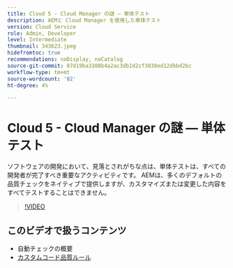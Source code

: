 ```yaml
---
title: Cloud 5 - Cloud Manager の謎 — 単体テスト
description: AEMと Cloud Manager を使用した単体テスト
version: Cloud Service
role: Admin, Developer
level: Intermediate
thumbnail: 343623.jpeg
hidefromtoc: true
recommendations: noDisplay, noCatalog
source-git-commit: 87d19ba3388b4a2ac3db1d2cf3838ed12dbbd2bc
workflow-type: tm+mt
source-wordcount: '82'
ht-degree: 4%

---
```


# Cloud 5 - Cloud Manager の謎 — 単体テスト

ソフトウェアの開発において、見落とされがちな点は、単体テストは、すべての開発者が完了すべき重要なアクティビティです。 AEMは、多くのデフォルトの品質チェックをネイティブで提供しますが、カスタマイズまたは変更した内容をすべてテストすることはできません。

>[!VIDEO](https://video.tv.adobe.com/v/343623)

## このビデオで扱うコンテンツ

+ 自動チェックの概要
+ [カスタムコード品質ルール](https://experienceleague.adobe.com/docs/experience-manager-cloud-service/content/implementing/using-cloud-manager/test-results/custom-code-quality-rules.html)
